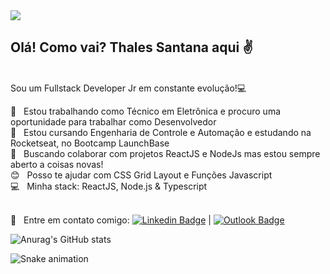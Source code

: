 
<img src="https://i.imgur.com/bhCZaQm.png"/>

## Olá! Como vai? Thales Santana aqui :v:

 <br/> Sou um Fullstack Developer Jr em constante evolução!:computer:

 :mag_right: &nbsp; Estou trabalhando como Técnico em Eletrônica e procuro uma oportunidade para trabalhar como Desenvolvedor 
 <br/> :rocket: &nbsp; Estou cursando Engenharia de Controle e Automação e estudando na Rocketseat, no Bootcamp LaunchBase 
 <br/> :purple_heart: &nbsp; Buscando colaborar com projetos ReactJS e NodeJs mas estou sempre aberto a coisas novas!
 <br/> :blush: &nbsp; Posso te ajudar com CSS Grid Layout e Funções Javascript
 <br/> :computer: &nbsp; Minha stack: ReactJS, Node.js  & Typescript

 <br/> :email: &nbsp; Entre em contato comigo: [![Linkedin Badge](https://img.shields.io/badge/-ThalesSantana-blue?style=flat-square&logo=Linkedin&logoColor=white&link=https://www.linkedin.com/in/thales-c-santana/)](https://www.linkedin.com/in/thales-c-santana/) 
| [![Outlook Badge](https://img.shields.io/badge/Outlook-ThalesSantana-blue)](mailto:thales.c.santana@outlook.com)

![Anurag's GitHub stats](https://github-readme-stats.vercel.app/api?username=thalesantana&show_icons=true&theme=tokyonight)

![Snake animation](https://github.com/thalesantana/thalesantana/blob/output/github-contribution-grid-snake.svg)

